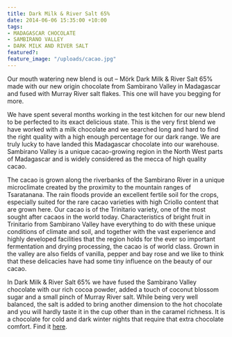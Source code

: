 ```yaml
---
title: Dark Milk & River Salt 65%
date: 2014-06-06 15:35:00 +10:00
tags:
- MADAGASCAR CHOCOLATE
- SAMBIRANO VALLEY
- DARK MILK AND RIVER SALT
featured?: 
feature_image: "/uploads/cacao.jpg"
---
```


Our mouth watering new blend is out – Mörk Dark Milk & River Salt 65% made with our new origin chocolate from Sambirano Valley in Madagascar and fused with Murray River salt flakes. This one will have you begging for more.


We have spent several months working in the test kitchen for our new blend to be perfected to its exact delicious state. This is the very first blend we have worked with a milk chocolate and we searched long and hard to find the right quality with a high enough percentage for our dark range. We are truly lucky to have landed this Madagascar chocolate into our warehouse. Sambirano Valley is a unique cacao-growing region in the North West parts of Madagascar and is widely considered as the mecca of high quality cacao.

The cacao is grown along the riverbanks of the Sambirano River in a unique microclimate created by the proximity to the mountain ranges of Tsaratanana. The rain floods provide an excellent fertile soil for the crops, especially suited for the rare cacao varieties with high Criollo content that are grown here. Our cacao is of the Trinitario variety, one of the most sought after cacaos in the world today. Characteristics of bright fruit in Trinitario from Sambirano Valley have everything to do with these unique conditions of climate and soil, and together with the vast experience and highly developed facilities that the region holds for the ever so important fermentation and drying processing, the cacao is of world class. Grown in the valley are also fields of vanilla, pepper and bay rose and we like to think that these delicacies have had some tiny influence on the beauty of our cacao.

In Dark Milk & River Salt 65% we have fused the Sambirano Valley chocolate with our rich cocoa powder, added a touch of coconut blossom sugar and a small pinch of Murray River salt. While being very well balanced, the salt is added to bring another dimension to the hot chocolate and you will hardly taste it in the cup other than in the caramel richness. It is a chocolate for cold and dark winter nights that require that extra chocolate comfort. Find it [here](http://store.morkchocolate.com.au/product/mork-dark-milk-river-salt-65).
